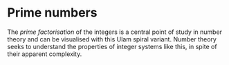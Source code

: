 # Prime numbers

The *prime factorisation* of the integers is a central point of study in number theory and can be visualised with this Ulam spiral variant. Number theory seeks to understand the properties of integer systems like this, in spite of their apparent complexity.
